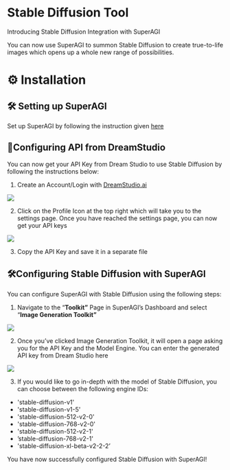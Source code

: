 # Stable Diffusion Tool

Introducing Stable Diffusion Integration with SuperAGI

You can now use SuperAGI to summon Stable Diffusion to create true-to-life images which opens up a whole new range of possibilities. 

# ⚙️ Installation

## 🛠️ Setting up SuperAGI

Set up SuperAGI by following the instruction given [here](https://github.com/TransformerOptimus/SuperAGI/blob/main/README.MD)

## 🔧Configuring API from DreamStudio

You can now get your API Key from Dream Studio to use Stable Diffusion by following the instructions below: 

1. Create an Account/Login with [DreamStudio.ai](http://DreamStudio.ai)

![](https://github.com/Phoenix2809/SuperAGI/assets/133874957/6f99b6ab-3dbc-431c-abff-15c0a71850c3)

2. Click on the Profile Icon at the top right which will take you to the settings page. Once you have reached the settings page, you can now get your API keys 

![](https://github.com/Phoenix2809/SuperAGI/assets/133874957/e405fbac-50fb-485a-8a3a-30ab7c64ac53)

3. Copy the API Key and save it in a separate file

## 🛠️Configuring Stable Diffusion with SuperAGI

You can configure SuperAGI with Stable Diffusion using the following steps:

1. Navigate to the “****************Toolkit”**************** Page in SuperAGI’s Dashboard and select “****************Image Generation Toolkit”**************** 

![](https://github.com/Phoenix2809/SuperAGI/assets/133874957/0d02b35a-f7ca-4375-a71b-50dc8dc8cbb0)

2. Once you’ve clicked Image Generation Toolkit, it will open a page asking you for the API Key and the Model Engine. You can enter the generated API key from Dream Studio here

![](https://github.com/Phoenix2809/SuperAGI/assets/133874957/5766bd80-0085-4467-b7bf-e6c0d1eddda6)

3. If you would like to go in-depth with the model of Stable Diffusion, you can choose between the following engine IDs: 

- 'stable-diffusion-v1'
- 'stable-diffusion-v1-5'
- 'stable-diffusion-512-v2-0'
- 'stable-diffusion-768-v2-0'
- 'stable-diffusion-512-v2-1'
- ’stable-diffusion-768-v2-1'
- 'stable-diffusion-xl-beta-v2-2-2’

You have now successfully configured Stable Diffusion with SuperAGI!
